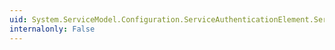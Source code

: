 ```yaml
---
uid: System.ServiceModel.Configuration.ServiceAuthenticationElement.ServiceAuthenticationManagerType
internalonly: False
---
```

